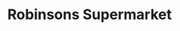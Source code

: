 ---
title: "Robinsons Supermarket"
url: /quezon-city/robinsons-supermarket-commonwealth-avenue/
shop: Supermarkt
---